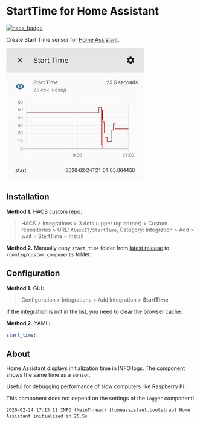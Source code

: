 # StartTime for Home Assistant

[![hacs_badge](https://img.shields.io/badge/HACS-Custom-orange.svg)](https://github.com/custom-components/hacs)

Create Start Time sensor for [Home Assistant](https://www.home-assistant.io/).

![sensor](sensor.png)

## Installation

**Method 1.** [HACS](https://hacs.xyz/) custom repo:

> HACS > Integrations > 3 dots (upper top corner) > Custom repositories > URL: `AlexxIT/StartTime`, Category: Integration > Add > wait > StartTime > Install

**Method 2.** Manually copy `start_time` folder from [latest release](https://github.com/AlexxIT/StartTime/releases/latest) to `/config/custom_components` folder.

## Configuration

**Method 1.** GUI:

> Configuration > Integrations > Add Integration > **StartTime**

If the integration is not in the list, you need to clear the browser cache.

**Method 2.** YAML:

```yaml
start_time:
```

## About

Home Assistant displays initialization time in INFO logs. The component shows the same time as a sensor.

Useful for debugging performance of slow computers like Raspberry Pi.

This component does not depend on the settings of the `logger` component!

```
2020-02-24 17:13:11 INFO (MainThread) [homeassistant.bootstrap] Home Assistant initialized in 25.5s
```
